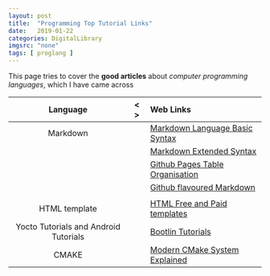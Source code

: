 ```yaml
---
layout: post
title:  "Programming Top Tutorial Links"
date:   2019-01-22
categories: DigitalLibrary
imgsrc: "none"
tags: [ proglang ]
---
```

This page tries to cover the **good articles**  about *computer programming languages*, which I have came across

| Language  |  < > |   Web Links  |
| :---: | :---: | :--- |
| Markdown | |[ Markdown Language Basic Syntax ](https://www.markdownguide.org/basic-syntax/) | 
|          | |[Markdown Extended Syntax ](https://www.markdownguide.org/extended-syntax/#escaping-pipe-characters-in-tables/) | 
|          | |[Github Pages Table Organisation](https://docs.github.com/en/github/writing-on-github/working-with-advanced-formatting/organizing-information-with-tables/)|
|          | |[Github flavoured Markdown](https://github.github.com/gfm/)
|  | |  |
| HTML template        | | [ HTML Free and Paid templates](https://htmlcodex.com/) |
| Yocto Tutorials and Android Tutorials | | [Bootlin Tutorials](https://github.com/bootlin/training-materials/tree/master/slides)  |
|CMAKE| | [ Modern CMake System Explained ](https://cliutils.gitlab.io/modern-cmake/)|






